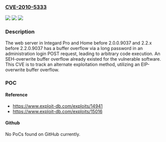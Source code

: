 ### [CVE-2010-5333](https://cve.mitre.org/cgi-bin/cvename.cgi?name=CVE-2010-5333)
![](https://img.shields.io/static/v1?label=Product&message=n%2Fa&color=blue)
![](https://img.shields.io/static/v1?label=Version&message=n%2Fa&color=blue)
![](https://img.shields.io/static/v1?label=Vulnerability&message=n%2Fa&color=brighgreen)

### Description

The web server in Integard Pro and Home before 2.0.0.9037 and 2.2.x before 2.2.0.9037 has a buffer overflow via a long password in an administration login POST request, leading to arbitrary code execution. An SEH-overwrite buffer overflow already existed for the vulnerable software. This CVE is to track an alternate exploitation method, utilizing an EIP-overwrite buffer overflow.

### POC

#### Reference
- https://www.exploit-db.com/exploits/14941
- https://www.exploit-db.com/exploits/15016

#### Github
No PoCs found on GitHub currently.

